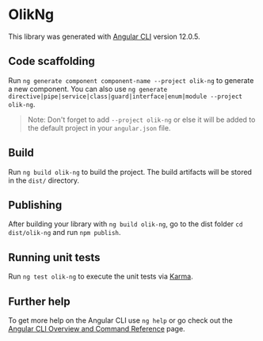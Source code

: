 # OlikNg

This library was generated with [Angular CLI](https://github.com/angular/angular-cli) version 12.0.5.

## Code scaffolding

Run `ng generate component component-name --project olik-ng` to generate a new component. You can also use `ng generate directive|pipe|service|class|guard|interface|enum|module --project olik-ng`.
> Note: Don't forget to add `--project olik-ng` or else it will be added to the default project in your `angular.json` file. 

## Build

Run `ng build olik-ng` to build the project. The build artifacts will be stored in the `dist/` directory.

## Publishing

After building your library with `ng build olik-ng`, go to the dist folder `cd dist/olik-ng` and run `npm publish`.

## Running unit tests

Run `ng test olik-ng` to execute the unit tests via [Karma](https://karma-runner.github.io).

## Further help

To get more help on the Angular CLI use `ng help` or go check out the [Angular CLI Overview and Command Reference](https://angular.io/cli) page.
